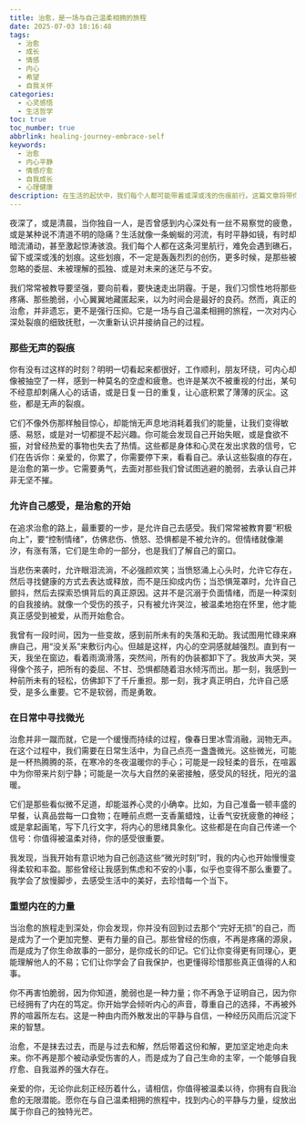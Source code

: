 ```yaml
---
title: 治愈，是一场与自己温柔相拥的旅程
date: 2025-07-03 18:16:48
tags:
  - 治愈
  - 成长
  - 情感
  - 内心
  - 希望
  - 自我关怀
categories:
  - 心灵感悟
  - 生活哲学
toc: true
toc_number: true
abbrlink: healing-journey-embrace-self
keywords:
  - 治愈
  - 内心平静
  - 情感疗愈
  - 自我成长
  - 心理健康
description: 在生活的起伏中，我们每个人都可能带着或深或浅的伤痕前行。这篇文章将带你走进治愈的旅程，探索如何温柔地面对内心的裂痕，允许自己感受，在日常中寻找微光，并最终重塑内在的力量。这是一场与自己温柔相拥的旅程，愿你在此找到慰藉与前行的勇气。
---
```


夜深了，或是清晨，当你独自一人，是否曾感到内心深处有一丝不易察觉的疲惫，或是某种说不清道不明的隐痛？生活就像一条蜿蜒的河流，有时平静如镜，有时却暗流涌动，甚至激起惊涛骇浪。我们每个人都在这条河里航行，难免会遇到礁石，留下或深或浅的划痕。这些划痕，不一定是轰轰烈烈的创伤，更多时候，是那些被忽略的委屈、未被理解的孤独、或是对未来的迷茫与不安。

我们常常被教导要坚强，要向前看，要快速走出阴霾。于是，我们习惯性地将那些疼痛、那些脆弱，小心翼翼地藏匿起来，以为时间会是最好的良药。然而，真正的治愈，并非遗忘，更不是强行压抑。它是一场与自己温柔相拥的旅程，一次对内心深处裂痕的细致抚慰，一次重新认识并接纳自己的过程。

### 那些无声的裂痕

你有没有过这样的时刻？明明一切看起来都很好，工作顺利，朋友环绕，可内心却像被抽空了一样，感到一种莫名的空虚和疲惫。也许是某次不被重视的付出，某句不经意却刺痛人心的话语，或是日复一日的重复，让心底积累了薄薄的灰尘。这些，都是无声的裂痕。

它们不像外伤那样触目惊心，却能悄无声息地消耗着我们的能量，让我们变得敏感、易怒，或是对一切都提不起兴趣。你可能会发现自己开始失眠，或是食欲不振，对曾经热爱的事物也失去了热情。这些都是身体和心灵在发出求救的信号，它们在告诉你：亲爱的，你累了，你需要停下来，看看自己。承认这些裂痕的存在，是治愈的第一步。它需要勇气，去面对那些我们曾试图逃避的脆弱，去承认自己并非无坚不摧。

### 允许自己感受，是治愈的开始

在追求治愈的路上，最重要的一步，是允许自己去感受。我们常常被教育要“积极向上”，要“控制情绪”，仿佛悲伤、愤怒、恐惧都是不被允许的。但情绪就像潮汐，有涨有落，它们是生命的一部分，也是我们了解自己的窗口。

当悲伤来袭时，允许眼泪流淌，不必强颜欢笑；当愤怒涌上心头时，允许它存在，然后寻找健康的方式去表达或释放，而不是压抑成内伤；当恐惧笼罩时，允许自己颤抖，然后去探索恐惧背后的真正原因。这并不是沉溺于负面情绪，而是一种深刻的自我接纳。就像一个受伤的孩子，只有被允许哭泣，被温柔地抱在怀里，他才能真正感受到被爱，从而开始愈合。

我曾有一段时间，因为一些变故，感到前所未有的失落和无助。我试图用忙碌来麻痹自己，用“没关系”来敷衍内心。但越是这样，内心的空洞感就越强烈。直到有一天，我坐在窗边，看着雨滴滑落，突然间，所有的伪装都卸下了。我放声大哭，哭得像个孩子，把所有的委屈、不甘、恐惧都随着泪水倾泻而出。那一刻，我感到一种前所未有的轻松，仿佛卸下了千斤重担。那一刻，我才真正明白，允许自己感受，是多么重要。它不是软弱，而是勇敢。

### 在日常中寻找微光

治愈并非一蹴而就，它是一个缓慢而持续的过程，像春日里冰雪消融，润物无声。在这个过程中，我们需要在日常生活中，为自己点亮一盏盏微光。这些微光，可能是一杯热腾腾的茶，在寒冷的冬夜温暖你的手心；可能是一段轻柔的音乐，在喧嚣中为你带来片刻宁静；可能是一次与大自然的亲密接触，感受风的轻抚，阳光的温暖。

它们是那些看似微不足道，却能滋养心灵的小确幸。比如，为自己准备一顿丰盛的早餐，认真品尝每一口食物；在睡前点燃一支香薰蜡烛，让香气安抚疲惫的神经；或是拿起画笔，写下几行文字，将内心的思绪具象化。这些都是在向自己传递一个信号：你值得被温柔对待，你的感受很重要。

我发现，当我开始有意识地为自己创造这些“微光时刻”时，我的内心也开始慢慢变得柔软和丰盈。那些曾经让我感到焦虑和不安的小事，似乎也变得不那么重要了。我学会了放慢脚步，去感受生活中的美好，去珍惜每一个当下。

### 重塑内在的力量

当治愈的旅程走到深处，你会发现，你并没有回到过去那个“完好无损”的自己，而是成为了一个更加完整、更有力量的自己。那些曾经的伤痕，不再是疼痛的源泉，而是成为了你生命故事的一部分，是你成长的印记。它们让你变得更有同理心，更能理解他人的不易；它们让你学会了自我保护，也更懂得珍惜那些真正值得的人和事。

你不再害怕脆弱，因为你知道，脆弱也是一种力量；你不再急于证明自己，因为你已经拥有了内在的笃定。你开始学会倾听内心的声音，尊重自己的选择，不再被外界的喧嚣所左右。这是一种由内而外散发出的平静与自信，一种经历风雨后沉淀下来的智慧。

治愈，不是抹去过去，而是与过去和解，然后带着这份和解，更加坚定地走向未来。你不再是那个被动承受伤害的人，而是成为了自己生命的主宰，一个能够自我疗愈、自我滋养的强大存在。

亲爱的你，无论你此刻正经历着什么，请相信，你值得被温柔以待，你拥有自我治愈的无限潜能。愿你在与自己温柔相拥的旅程中，找到内心的平静与力量，绽放出属于你自己的独特光芒。